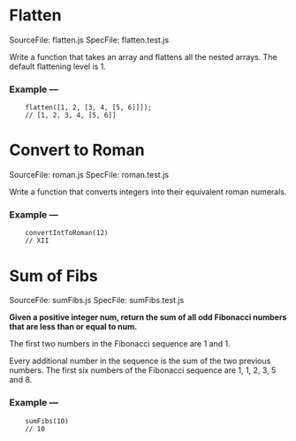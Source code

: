 # Flatten

SourceFile: flatten.js
SpecFile: flatten.test.js

Write a function that takes an array and flattens all the nested arrays.
The default flattening level is 1.

### Example —
```
    flatten([1, 2, [3, 4, [5, 6]]]);
    // [1, 2, 3, 4, [5, 6]]
```

# Convert to Roman

SourceFile: roman.js
SpecFile: roman.test.js

Write a function that converts integers into their equivalent roman numerals.

### Example —
```
    convertIntToRoman(12)
    // XII
```

# Sum of Fibs

SourceFile: sumFibs.js
SpecFile: sumFibs.test.js

**Given a positive integer num, return the sum of all odd Fibonacci numbers that are less than or equal to num.**

The first two numbers in the Fibonacci sequence are 1 and 1.

Every additional number in the sequence is the sum of the two previous numbers. The first six numbers of the Fibonacci sequence are 1, 1, 2, 3, 5 and 8.

### Example —
```
    sumFibs(10)
    // 10
```
